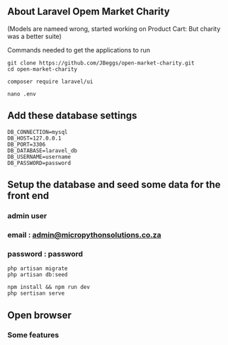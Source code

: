 ## About Laravel Opem Market Charity

(Models are nameed wrong, started working on Product Cart: But charity was a better suite)

Commands needed to get the applications to run

    git clone https://github.com/JBeggs/open-market-charity.git
    cd open-market-charity

    composer require laravel/ui

    nano .env

## Add these database settings

    DB_CONNECTION=mysql
    DB_HOST=127.0.0.1
    DB_PORT=3306
    DB_DATABASE=laravel_db
    DB_USERNAME=username
    DB_PASSWORD=password

## Setup the database and seed some data for the front end

### admin user
### email : admin@micropythonsolutions.co.za
### password : password

    php artisan migrate
    php artisan db:seed

    npm install && npm run dev
    php sertisan serve

## Open browser

### Some features

